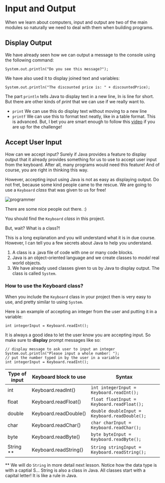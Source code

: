 # Input and Output

When we learn about computers, input and output are two of the main modules so naturally we need to deal with them when building programs.

## Display Output

We have already seen how we can output a message to the console using the following command:

`System.out.println("Do you see this message?");`

We have also used it to display joined text and variables:

`System.out.println("The discounted price is: " + discountedPrice);`

The part `println` tells Java to display text in a new line, ln is line for short. But there are other kinds of *print* that we can use if we really want to.

- `print` We can use this do display text without moving to a new line
- `printf` We can use this to format text neatly, like in a table format. This is advanced. But, I bet you are smart enough to follow this [video](https://www.youtube.com/watch?v=g_BsIuRVfvk) if you are up for the challenge! 

## Accept User Input

How can we accept input? Surely if Java provides a feature to display output that it already provides something for us to use to accept user input from the keyboard. After all, many programs would need this feature! And of course, you are right in thinking this way.

However, accepting input using Java is not as easy as displaying output. Do not fret, because some kind people came to the rescue. We are going to use a `Keyboard` *class* that was given to us for free! 

![programmer](https://media1.giphy.com/media/XXAKgZR1EbAqmuGBE9/giphy.gif)

There are some nice people out there. :)

You should find the `Keyboard` *class* in this project.

But, wait? What is a class?!

This is a long explanation and you will understand what it is in due course. However, I can tell you a few secrets about Java to help you understand.

   1. A class is a .java file of code with one or many code blocks.
   2. Java is an object-oriented language and we create classes to *model* real world objects.
   3. We have already used classes given to us by Java to display output. The class is called `System`.

### How to use the Keyboard class?

When you include the `Keyboard` class in your project then is very easy to use, and pretty similar to using `System`.

Here is an example of accepting an integer from the user and putting it in a variable:

`int integerInput = Keyboard.readInt();`

It is always a good idea to let the user know you are accepting input. So make sure to <b>display</b> prompt messages like so:

```
// display message to ask user to input an integer
System.out.println("Please input a whole number: ");
// put the number typed in by the user in a variable
int integerInput = Keyboard.readInt();
```

| Type of input      | Keyboard block to use | Syntax                                    |
| ------------------ | --------------------- |------------------------------------------ |
| int                | Keyboard.readInt()    | `ìnt integerInput = Keyboard.readInt();`  |
| float              | Keyboard.readFloat()  | `float floatInput = Keyboard.readFloat();`|
| double             | Keyboard.readDouble() | `double doubleInput = Keyboard.readDouble();`|
| char               | Keyboard.readChar()   | `char charInput = Keyboard.readChar();`   |
| byte               | Keyboard.readByte()   | `byte byteInput = Keyboard.readByte();`  |
| String **          | Keyboard.readString() | `String stringInput = Keyboard.readString();`  |

** We will do `String` in more detail next lesson. Notice how the data type is with a captial S... String is also a class in Java. All classes start with a capital letter! It is like a rule in Java.
